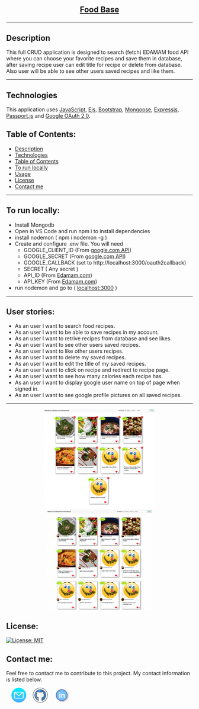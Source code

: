 ## <p align="center" style="font-weight:700;"> [Food Base ](https://food--base.herokuapp.com) </p>
---

## Description

This full CRUD application is designed to search (fetch) EDAMAM food API where you can choose your favorite recipes and save them in database, after saving recipe user can edit title for recipe or delete from database. Also user will be able to see other users saved recipes and like them.

---
## Technologies

This application uses [JavaScript](https://developer.mozilla.org/), [Ejs](https://ejs.co/), [Bootstrap](https://getbootstrap.com/), [Mongoose](https://mongoosejs.com/), [Expressjs](https://expressjs.com/), [Passport.js](https://www.passportjs.org/) and [Google OAuth 2.0](https://developers.google.com/identity/protocols/oauth2).

## Table of Contents:

  - [Description](#description)
  - [Technologies](#technologies)
  - [Table of Contents](#table-of-contents)
  - [To run locally](#to-run-locally)
  - [Usage](#usage)
  - [License](#license)
  - [Contact me](#contact-me)
---

## To run locally:

- Install Mongodb
- Open in VS Code and run npm i to install dependencies
- install nodemon ( npm i nodemon -g )
- Create and configure .env file. You will need 
  - GOOGLE_CLIENT_ID (From [google.com API](https://console.cloud.google.com/apis))
  - GOOGLE_SECRET (From [google.com API](https://console.cloud.google.com/apis))
  - GOOGLE_CALLBACK (set to http://localhost:3000/oauth2callback)
  - SECRET ( Any secret )
  - API_ID (From [Edamam.com](https://www.edamam.com/))
  - API_KEY (From [Edamam.com](https://www.edamam.com/))
- run nodemon and go to ( [localhost:3000](http://localhost:3000) )
---

## User stories:

- As an user I want to search food recipes.
- As an user I want to be able to save recipes in my account.
- As an user I want to retrive recipes from database and see likes.
- As an user I want to see other users saved recipes.
- As an user I want to like other users recipes.
- As an user I want to delete my saved recipes.
- As an user I want to edit the title of my saved recipes.
- As an user I want to click on recipe and redirect to recipe page.
- As an user I want to see how many calories each recipe has.
- As an user I want to display google user name on top of page when signed in.
- As an user I want to see google profile pictures on all saved recipes.
---

<p align="center">
  <img width="300" src="./public/images/screen.png">
  <img width="285" src="./public/images/screen2.png">
</p>

## License:

[![License: MIT](https://img.shields.io/badge/License-MIT-yellow.svg)](https://opensource.org/licenses/MIT)

## Contact me:

Feel free to contact me to contribute to this project. My contact information is listed below.

  [<img src="./public/images/email.png" width="40" >](mailto:zoneam@gmail.com)  [<img src="./public/images/github.png" width="40" >](https://github.com/zoneam)  [<img src="./public/images/linkedin.png" width="40" >](https://www.linkedin.com/in/haykmn)